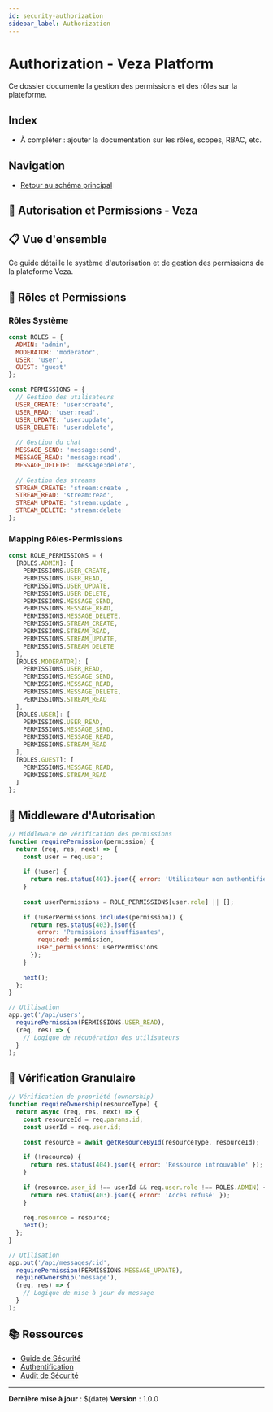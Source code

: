 ```yaml
---
id: security-authorization
sidebar_label: Authorization
---
```


# Authorization - Veza Platform

Ce dossier documente la gestion des permissions et des rôles sur la plateforme.

## Index
- À compléter : ajouter la documentation sur les rôles, scopes, RBAC, etc.

## Navigation
- [Retour au schéma principal](../../diagrams/architecture-overview.md)

## 🚦 Autorisation et Permissions - Veza

## 📋 Vue d'ensemble

Ce guide détaille le système d'autorisation et de gestion des permissions de la plateforme Veza.

## 👥 Rôles et Permissions

### Rôles Système
```javascript
const ROLES = {
  ADMIN: 'admin',
  MODERATOR: 'moderator',
  USER: 'user',
  GUEST: 'guest'
};

const PERMISSIONS = {
  // Gestion des utilisateurs
  USER_CREATE: 'user:create',
  USER_READ: 'user:read',
  USER_UPDATE: 'user:update',
  USER_DELETE: 'user:delete',
  
  // Gestion du chat
  MESSAGE_SEND: 'message:send',
  MESSAGE_READ: 'message:read',
  MESSAGE_DELETE: 'message:delete',
  
  // Gestion des streams
  STREAM_CREATE: 'stream:create',
  STREAM_READ: 'stream:read',
  STREAM_UPDATE: 'stream:update',
  STREAM_DELETE: 'stream:delete'
};
```

### Mapping Rôles-Permissions
```javascript
const ROLE_PERMISSIONS = {
  [ROLES.ADMIN]: [
    PERMISSIONS.USER_CREATE,
    PERMISSIONS.USER_READ,
    PERMISSIONS.USER_UPDATE,
    PERMISSIONS.USER_DELETE,
    PERMISSIONS.MESSAGE_SEND,
    PERMISSIONS.MESSAGE_READ,
    PERMISSIONS.MESSAGE_DELETE,
    PERMISSIONS.STREAM_CREATE,
    PERMISSIONS.STREAM_READ,
    PERMISSIONS.STREAM_UPDATE,
    PERMISSIONS.STREAM_DELETE
  ],
  [ROLES.MODERATOR]: [
    PERMISSIONS.USER_READ,
    PERMISSIONS.MESSAGE_SEND,
    PERMISSIONS.MESSAGE_READ,
    PERMISSIONS.MESSAGE_DELETE,
    PERMISSIONS.STREAM_READ
  ],
  [ROLES.USER]: [
    PERMISSIONS.USER_READ,
    PERMISSIONS.MESSAGE_SEND,
    PERMISSIONS.MESSAGE_READ,
    PERMISSIONS.STREAM_READ
  ],
  [ROLES.GUEST]: [
    PERMISSIONS.MESSAGE_READ,
    PERMISSIONS.STREAM_READ
  ]
};
```

## 🔐 Middleware d'Autorisation

```javascript
// Middleware de vérification des permissions
function requirePermission(permission) {
  return (req, res, next) => {
    const user = req.user;
    
    if (!user) {
      return res.status(401).json({ error: 'Utilisateur non authentifié' });
    }
    
    const userPermissions = ROLE_PERMISSIONS[user.role] || [];
    
    if (!userPermissions.includes(permission)) {
      return res.status(403).json({ 
        error: 'Permissions insuffisantes',
        required: permission,
        user_permissions: userPermissions
      });
    }
    
    next();
  };
}

// Utilisation
app.get('/api/users', 
  requirePermission(PERMISSIONS.USER_READ),
  (req, res) => {
    // Logique de récupération des utilisateurs
  }
);
```

## 🎯 Vérification Granulaire

```javascript
// Vérification de propriété (ownership)
function requireOwnership(resourceType) {
  return async (req, res, next) => {
    const resourceId = req.params.id;
    const userId = req.user.id;
    
    const resource = await getResourceById(resourceType, resourceId);
    
    if (!resource) {
      return res.status(404).json({ error: 'Ressource introuvable' });
    }
    
    if (resource.user_id !== userId && req.user.role !== ROLES.ADMIN) {
      return res.status(403).json({ error: 'Accès refusé' });
    }
    
    req.resource = resource;
    next();
  };
}

// Utilisation
app.put('/api/messages/:id',
  requirePermission(PERMISSIONS.MESSAGE_UPDATE),
  requireOwnership('message'),
  (req, res) => {
    // Logique de mise à jour du message
  }
);
```

## 📚 Ressources

- [Guide de Sécurité](../README.md)
- [Authentification](../authentication/README.md)
- [Audit de Sécurité](../audit/README.md)

---

**Dernière mise à jour** : $(date)
**Version** : 1.0.0 